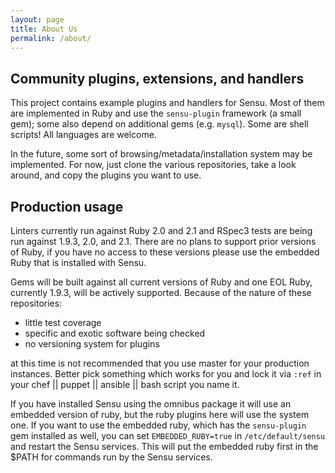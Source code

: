 ```yaml
---
layout: page
title: About Us
permalink: /about/
---
```


## Community plugins, extensions, and handlers

This project contains  example plugins and handlers for Sensu. Most of them are implemented in Ruby and use the `sensu-plugin` framework (a small gem); some also depend on additional gems (e.g. `mysql`). Some are shell scripts! All languages are welcome.

In the future, some sort of browsing/metadata/installation system may be implemented. For now, just clone the various repositories, take a look around, and copy the plugins you want to use.

## Production usage

Linters currently run against Ruby 2.0 and 2.1 and RSpec3 tests are being run against 1.9.3, 2.0, and 2.1.  There are no plans to support prior versions of Ruby, if you have no access to these versions please use the embedded Ruby that is installed with Sensu.  

Gems will be built against all current versions of Ruby and one EOL Ruby, currently 1.9.3, will be actively supported.
Because of the nature of these repositories:

  * little test coverage
  * specific and exotic software being checked
  * no versioning system for plugins

at this time is not recommended that you use master for your production instances.  Better pick something which works for you and lock it via `:ref` in your chef || puppet || ansible || bash script you name it.

If you have installed Sensu using the omnibus package it will use an embedded version of ruby, but the ruby plugins here will use the system one. If you want to use the embedded ruby, which has the `sensu-plugin` gem installed as well, you can set `EMBEDDED_RUBY=true` in `/etc/default/sensu` and restart the Sensu services. This will put the embedded ruby first in the $PATH for commands run by the Sensu services.
